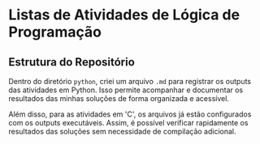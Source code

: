 # Listas de Atividades de Lógica de Programação

## Estrutura do Repositório

Dentro do diretório `python`, criei um arquivo `.md` para registrar os outputs das atividades em Python. Isso permite acompanhar e documentar os resultados das minhas soluções de forma organizada e acessível.

Além disso, para as atividades em 'C', os arquivos já estão configurados com os outputs executáveis. Assim, é possível verificar rapidamente os resultados das soluções sem necessidade de compilação adicional.
